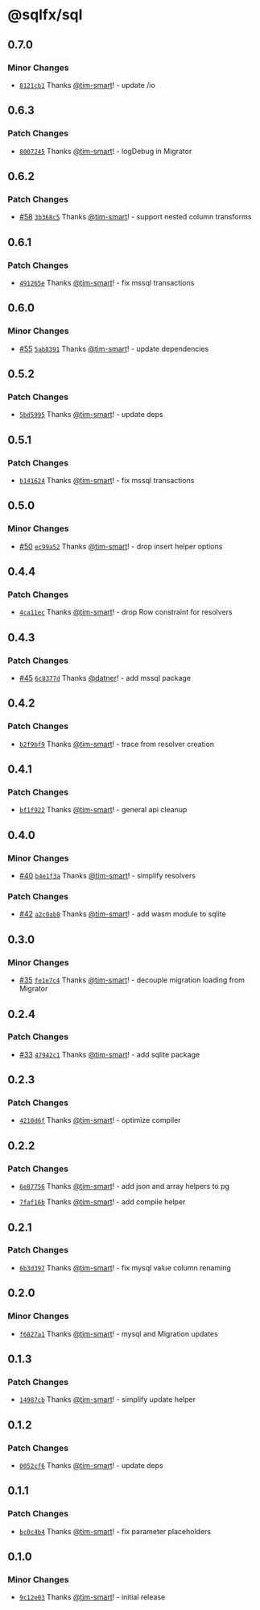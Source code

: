 # @sqlfx/sql

## 0.7.0

### Minor Changes

- [`8121cb1`](https://github.com/tim-smart/sqlfx/commit/8121cb1f7c6610a8876425225d07fdafd24025c5) Thanks [@tim-smart](https://github.com/tim-smart)! - update /io

## 0.6.3

### Patch Changes

- [`8007245`](https://github.com/tim-smart/sqlfx/commit/80072453cb67908df3f378399a86886fef58d13a) Thanks [@tim-smart](https://github.com/tim-smart)! - logDebug in Migrator

## 0.6.2

### Patch Changes

- [#58](https://github.com/tim-smart/sqlfx/pull/58) [`3b368c5`](https://github.com/tim-smart/sqlfx/commit/3b368c58b4b0df87deeba4e0b99a90951fdeeb9f) Thanks [@tim-smart](https://github.com/tim-smart)! - support nested column transforms

## 0.6.1

### Patch Changes

- [`491265e`](https://github.com/tim-smart/sqlfx/commit/491265e04306589ee14e91c01d99afae7607482c) Thanks [@tim-smart](https://github.com/tim-smart)! - fix mssql transactions

## 0.6.0

### Minor Changes

- [#55](https://github.com/tim-smart/sqlfx/pull/55) [`5ab8391`](https://github.com/tim-smart/sqlfx/commit/5ab8391b1b7ab15f899a116640b553f4d90028f0) Thanks [@tim-smart](https://github.com/tim-smart)! - update dependencies

## 0.5.2

### Patch Changes

- [`5bd5995`](https://github.com/tim-smart/sqlfx/commit/5bd599539019e6262fdf59e102e29889906dbf4a) Thanks [@tim-smart](https://github.com/tim-smart)! - update deps

## 0.5.1

### Patch Changes

- [`b141624`](https://github.com/tim-smart/sqlfx/commit/b141624b2c67d69e525a5d0194b29ee1c7d401f6) Thanks [@tim-smart](https://github.com/tim-smart)! - fix mssql transactions

## 0.5.0

### Minor Changes

- [#50](https://github.com/tim-smart/sqlfx/pull/50) [`ec99a52`](https://github.com/tim-smart/sqlfx/commit/ec99a5295f0af4890291e6e4c8a0d753c2671db2) Thanks [@tim-smart](https://github.com/tim-smart)! - drop insert helper options

## 0.4.4

### Patch Changes

- [`4ca11ec`](https://github.com/tim-smart/sqlfx/commit/4ca11ece546f1d8302831b28eb69f8418936b114) Thanks [@tim-smart](https://github.com/tim-smart)! - drop Row constraint for resolvers

## 0.4.3

### Patch Changes

- [#45](https://github.com/tim-smart/sqlfx/pull/45) [`6c8377d`](https://github.com/tim-smart/sqlfx/commit/6c8377d951b6828f4c8da12009cc9747579b2b09) Thanks [@datner](https://github.com/datner)! - add mssql package

## 0.4.2

### Patch Changes

- [`b2f9bf9`](https://github.com/tim-smart/sqlfx/commit/b2f9bf95a5a2a9fd273a6e98aad509aa5c56411d) Thanks [@tim-smart](https://github.com/tim-smart)! - trace from resolver creation

## 0.4.1

### Patch Changes

- [`bf1f922`](https://github.com/tim-smart/sqlfx/commit/bf1f92215118312cd14e59e6c497f386ed6c703e) Thanks [@tim-smart](https://github.com/tim-smart)! - general api cleanup

## 0.4.0

### Minor Changes

- [#40](https://github.com/tim-smart/sqlfx/pull/40) [`b4e1f3a`](https://github.com/tim-smart/sqlfx/commit/b4e1f3acb6e8c5cfa506909f0dc3260f58a7efa5) Thanks [@tim-smart](https://github.com/tim-smart)! - simplify resolvers

### Patch Changes

- [#42](https://github.com/tim-smart/sqlfx/pull/42) [`a2c0ab8`](https://github.com/tim-smart/sqlfx/commit/a2c0ab859201c1f6433609488a6ff133f5b6d54f) Thanks [@tim-smart](https://github.com/tim-smart)! - add wasm module to sqlite

## 0.3.0

### Minor Changes

- [#35](https://github.com/tim-smart/sqlfx/pull/35) [`fe1e7c4`](https://github.com/tim-smart/sqlfx/commit/fe1e7c40f3f7cb6031edd90eec3c880a06aeda40) Thanks [@tim-smart](https://github.com/tim-smart)! - decouple migration loading from Migrator

## 0.2.4

### Patch Changes

- [#33](https://github.com/tim-smart/sqlfx/pull/33) [`47942c1`](https://github.com/tim-smart/sqlfx/commit/47942c17520d6405bf02567f886163b5430971c1) Thanks [@tim-smart](https://github.com/tim-smart)! - add sqlite package

## 0.2.3

### Patch Changes

- [`4210d6f`](https://github.com/tim-smart/sqlfx/commit/4210d6f8e1e94072c3b43adf29ad1e19972513c1) Thanks [@tim-smart](https://github.com/tim-smart)! - optimize compiler

## 0.2.2

### Patch Changes

- [`6e87756`](https://github.com/tim-smart/sqlfx/commit/6e877564a8c69301531b79dc11ff062d176a7029) Thanks [@tim-smart](https://github.com/tim-smart)! - add json and array helpers to pg

- [`7faf16b`](https://github.com/tim-smart/sqlfx/commit/7faf16babc4161971113849cff7003d53491205c) Thanks [@tim-smart](https://github.com/tim-smart)! - add compile helper

## 0.2.1

### Patch Changes

- [`6b3d397`](https://github.com/tim-smart/sqlfx/commit/6b3d397ef48211aaf511166d896f6bfed82a9426) Thanks [@tim-smart](https://github.com/tim-smart)! - fix mysql value column renaming

## 0.2.0

### Minor Changes

- [`f6827a1`](https://github.com/tim-smart/sqlfx/commit/f6827a191ece82cc7cb121f1b7e70816d97e8fef) Thanks [@tim-smart](https://github.com/tim-smart)! - mysql and Migration updates

## 0.1.3

### Patch Changes

- [`14987cb`](https://github.com/tim-smart/sqlfx/commit/14987cb69aead1cd715ec8ecf80df27624fe4d5d) Thanks [@tim-smart](https://github.com/tim-smart)! - simplify update helper

## 0.1.2

### Patch Changes

- [`0052cf6`](https://github.com/tim-smart/sqlfx/commit/0052cf679e8ec808e314f009ceca62b5e64f43d8) Thanks [@tim-smart](https://github.com/tim-smart)! - update deps

## 0.1.1

### Patch Changes

- [`bc0c4b4`](https://github.com/tim-smart/sqlfx/commit/bc0c4b4014837ae4a75b232eea1e7b94defd598e) Thanks [@tim-smart](https://github.com/tim-smart)! - fix parameter placeholders

## 0.1.0

### Minor Changes

- [`9c12e03`](https://github.com/tim-smart/sqlfx/commit/9c12e03c0940d21c46b296ebc10166fff056a6ee) Thanks [@tim-smart](https://github.com/tim-smart)! - initial release
